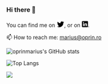 ### Hi there 👋
<!-- Actual text -->


You can find me on [![Twitter][1.2]][1], or on [![LinkedIn][2.2]][2].

📫 How to reach me: [marius@oprin.ro](mailto:marius@oprin.ro)
<!-- Icons -->

[1.2]: https://raw.githubusercontent.com/oprinmarius/oprinmarius.github.io/main/images/wWzX9uB.png
[2.2]: https://raw.githubusercontent.com/oprinmarius/oprinmarius.github.io/main/images/linkedin-3-16.png

<!-- Links to your social media accounts -->

[1]: https://twitter.com/oprinmarius
[2]: https://www.linkedin.com/in/marius-oprin-3834a750/

![oprinmarius's GitHub stats](https://github-readme-stats.vercel.app/api?username=oprinmarius&show_icons=true&theme=architect)

![Top Langs](https://github-readme-stats.vercel.app/api/top-langs/?username=oprinmarius&theme=architect&count_private=true&layout=compact)

![](https://visitor-badge.laobi.icu/badge?page_id=oprinmarius)

<!--
**oprinmarius/oprinmarius** is a ✨ _special_ ✨ repository because its `README.md` (this file) appears on your GitHub profile.

Here are some ideas to get you started:

- 🔭 I’m currently working on ...
- 🌱 I’m currently learning ...
- 👯 I’m looking to collaborate on ...
- 🤔 I’m looking for help with ...
- 💬 Ask me about ...
- 📫 How to reach me: ...
- 😄 Pronouns: ...
- ⚡ Fun fact: ...
-->
